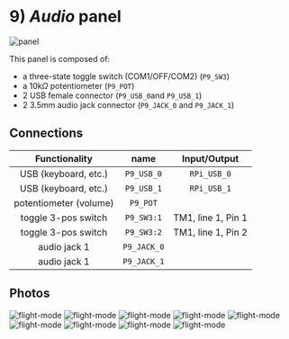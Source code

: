 # 9) *Audio* panel

![panel](design-9.jpg)

This panel is composed of:
- a three-state toggle switch (COM1/OFF/COM2) (`P9_SW3`)
- a 10k$\Omega$ potentiometer (`P9_POT`)
- 2 USB female connector (`P9_USB_0`and `P9_USB_1`)
- 2 3.5mm audio jack connector (`P9_JACK_0` and `P9_JACK_1`)

## Connections

| Functionality           | name        | Input/Output       |
|:-----------------------:|:-----------:|:------------------:|
| USB (keyboard, etc.)    | `P9_USB_0`  | `RPi_USB_0`        |
| USB (keyboard, etc.)    | `P9_USB_1`  | `RPi_USB_1`        |
| potentiometer (volume)  | `P9_POT`    |                    |
| toggle 3-pos switch     | `P9_SW3:1`  | TM1, line 1, Pin 1 |
| toggle 3-pos switch     | `P9_SW3:2`  | TM1, line 1, Pin 2 |
| audio jack 1            | `P9_JACK_0` |                    |
| audio jack 1            | `P9_JACK_1` |                    |


## Photos
![flight-mode](../../photos/panels/9-audio/IMG_1918.JPG)
![flight-mode](../../photos/panels/9-audio/IMG_1919.JPG)
![flight-mode](../../photos/panels/9-audio/IMG_1920.JPG)
![flight-mode](../../photos/panels/9-audio/IMG_2261.JPG)
![flight-mode](../../photos/panels/9-audio/IMG_2262.JPG)
![flight-mode](../../photos/panels/9-audio/IMG_2263.JPG)
![flight-mode](../../photos/panels/9-audio/IMG_2264.JPG)
![flight-mode](../../photos/panels/9-audio/IMG_2265.JPG)
![flight-mode](../../photos/panels/9-audio/IMG_2266.JPG)
